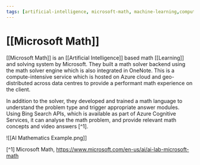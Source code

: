 ```yaml
---
tags: [artificial-intelligence, microsoft-math, machine-learning,computer-vision,mathematical-learning]
---
```


# [[Microsoft Math]]


[[Microsoft Math]] is an [[Artificial Intelligence]] based math [[Learning]] and solving system by Microsoft. They built a math solver backend using the math solver engine which is also integrated in OneNote. This is a compute-intensive service which is hosted on Azure cloud and geo-distributed across data centres to provide a performant math experience on the client.

In addition to the solver, they developed and trained a math language to understand the problem type and trigger appropriate answer modules. Using Bing Search APIs, which is available as part of Azure Cognitive Services, it can analyse the math problem, and provide relevant math concepts and video answers [^1].

![[AI Mathematics Example.png]]




[^1] Microsoft Math, https://www.microsoft.com/en-us/ai/ai-lab-microsoft-math 

